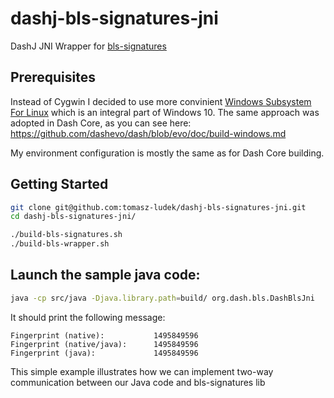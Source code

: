 # dashj-bls-signatures-jni

DashJ JNI Wrapper for [bls-signatures](https://github.com/Chia-Network/bls-signatures)

## Prerequisites

Instead of Cygwin I decided to use more convinient [Windows Subsystem For Linux](https://docs.microsoft.com/pl-pl/windows/wsl/about) which is an integral part of Windows 10. The same approach was adopted in Dash Core, as you can see here: https://github.com/dashevo/dash/blob/evo/doc/build-windows.md

My environment configuration is mostly the same as for Dash Core building.

## Getting Started
```bash
git clone git@github.com:tomasz-ludek/dashj-bls-signatures-jni.git
cd dashj-bls-signatures-jni/

./build-bls-signatures.sh
./build-bls-wrapper.sh
```
## Launch the sample java code:
```bash
java -cp src/java -Djava.library.path=build/ org.dash.bls.DashBlsJni
```
It should print the following message:
```
Fingerprint (native):           1495849596
Fingerprint (native/java):      1495849596
Fingerprint (java):             1495849596
```
This simple example illustrates how we can implement two-way communication between our Java code and bls-signatures lib
